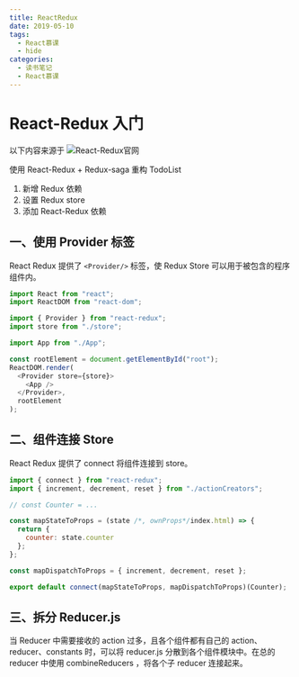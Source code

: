 ```yaml
---
title: ReactRedux
date: 2019-05-10
tags:
  - React慕课
  - hide
categories:
  - 读书笔记
  - React慕课
---
```


# React-Redux 入门

以下内容来源于 ![React-Redux官网](https://react-redux.js.org/introduction/quick-start)

使用 React-Redux + Redux-saga 重构 TodoList

1. 新增 Redux 依赖
2. 设置 Redux store
3. 添加 React-Redux 依赖

## 一、使用 Provider 标签

React Redux 提供了 `<Provider/>` 标签，使 Redux Store 可以用于被包含的程序组件内。

```js
import React from "react";
import ReactDOM from "react-dom";

import { Provider } from "react-redux";
import store from "./store";

import App from "./App";

const rootElement = document.getElementById("root");
ReactDOM.render(
  <Provider store={store}>
    <App />
  </Provider>,
  rootElement
);
```

## 二、组件连接 Store

React Redux 提供了 connect 将组件连接到 store。

```js
import { connect } from "react-redux";
import { increment, decrement, reset } from "./actionCreators";

// const Counter = ...

const mapStateToProps = (state /*, ownProps*/index.html) => {
  return {
    counter: state.counter
  };
};

const mapDispatchToProps = { increment, decrement, reset };

export default connect(mapStateToProps, mapDispatchToProps)(Counter);
```

## 三、拆分 Reducer.js

当 Reducer 中需要接收的 action 过多，且各个组件都有自己的 action、reducer、constants 时，可以将 reducer.js 分散到各个组件模块中。在总的 reducer 中使用 combineReducers ，将各个子 reducer 连接起来。

